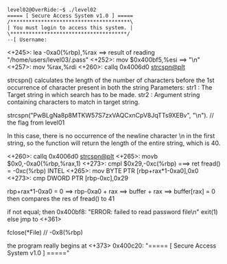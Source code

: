 
```
level02@OverRide:~$ ./level02
===== [ Secure Access System v1.0 ] =====
/***************************************\
| You must login to access this system. |
\**************************************/
--[ Username:
```

<+245>:	lea    -0xa0(%rbp),%rax ==> result of reading "/home/users/level03/.pass"
<+252>:	mov    $0x400bf5,%esi   ==> "\n"
<+257>:	mov    %rax,%rdi
<+260>:	callq  0x4006d0 <strcspn@plt>


strcspn() calculates the length of the number of characters before the 1st occurrence of character present in both the string
Parameters:
str1 : The Target string in which search has to be made.
str2 : Argument string containing characters to match in target string.

strcspn("PwBLgNa8p8MTKW57S7zxVAQCxnCpV8JqTTs9XEBv", "\n"). // the flag from level01

In this case, there is no occurrence of the newline character \n in the first string, so the function will return the length of the entire string, which is 40.

 <+260>:	callq  0x4006d0 <strcspn@plt>
 <+265>:	movb   $0x0,-0xa0(%rbp,%rax,1)
 <+273>:	cmpl   $0x29,-0xc(%rbp)       ===> ret fread() = -0xc(%rbp)
INTEL 
 <+265>:	mov    BYTE PTR [rbp+rax*1-0xa0],0x0
 <+273>:	cmp    DWORD PTR [rbp-0xc],0x29

rbp+rax*1-0xa0 = 0 ==> rbp-0xa0 + rax ==> buffer + rax ==> buffer[rax] = 0
then compares the res of fread() to 41

if not equal; then 
  0x400bf8:	 "ERROR: failed to read password file\n"
  exit(1)
else jmp to <+361>

fclose(*File) // -0x8(%rbp)


the program really begins at <+373>
0x400c20:	 "===== [ Secure Access System v1.0 ] ====="








